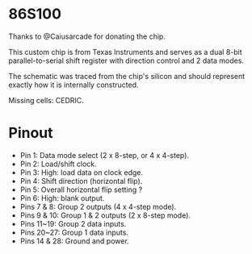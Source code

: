 # 86S100

Thanks to @Caiusarcade for donating the chip.

This custom chip is from Texas Instruments and serves as a dual 8-bit parallel-to-serial shift register with direction control and 2 data modes.

The schematic was traced from the chip's silicon and should represent exactly how it is internally constructed.

Missing cells: CEDRIC.

# Pinout

* Pin 1: Data mode select (2 x 8-step, or 4 x 4-step).
* Pin 2: Load/shift clock.
* Pin 3: High: load data on clock edge.
* Pin 4: Shift direction (horizontal flip).
* Pin 5: Overall horizontal flip setting ?
* Pin 6: High: blank output.
* Pins 7 & 8: Group 2 outputs (4 x 4-step mode).
* Pins 9 & 10: Group 1 & 2 outputs (2 x 8-step mode).
* Pins 11~19: Group 2 data inputs.
* Pins 20~27: Group 1 data inputs.
* Pins 14 & 28: Ground and power.
